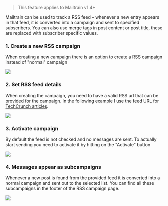 > This feature applies to Mailtrain v1.4+

Mailtrain can be used to track a RSS feed – whenever a new entry appears in that feed, it is converted into a campaign and sent to specified subscribers. You can also use merge tags in post content or post title, these are replaced with subscriber specific values.

### 1. Create a new RSS campaign

When creating a new campaign there is an option to create a RSS campaign instead of "normal" campaign

![](https://cldup.com/BcGgDgh5Sk.png)

### 2. Set RSS feed details

When creating the campaign, you need to have a valid RSS url that can be provided for the campaign. In the following example I use the feed URL for [TechCrunch articles](techcrunch.com/feed).

![](https://cldup.com/z-98vJ3RWO.png)

### 3. Activate campaign

By default the feed is not checked and no messages are sent. To actually start sending you need to activate it by hitting on the "Activate" button

![](https://cldup.com/-3gp38NilP.png)

### 4. Messages appear as subcampaigns

Whenever a new post is found from the provided feed it is converted into a normal campaign and sent out to the selected list. You can find all these subcampaigns in the footer of the RSS campaign page.

![](https://cldup.com/4p_FP_yzOG.png)
